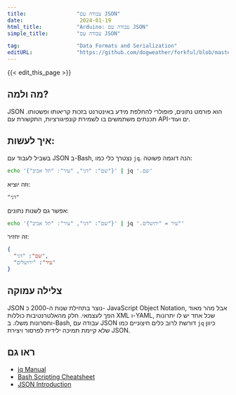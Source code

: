 ```yaml
---
title:                "עבודה עם JSON"
date:                  2024-01-19
html_title:           "Arduino: עבודה עם JSON"
simple_title:         "עבודה עם JSON"

tag:                  "Data Formats and Serialization"
editURL:              "https://github.com/dogweather/forkful/blob/master/content/he/bash/working-with-json.md"
---
```


{{< edit_this_page >}}

## מה ולמה?
JSON הוא פורמט נתונים, פופולרי להחלפת מידע באינטרנט בזכות קריאותו ופשטותו. תכנתים משתמשים בו לשמירת קונפיגורציות, התקשורת עם API-ים ועוד.

## איך לעשות:
בשביל לעבוד עם JSON ב-Bash, נצטרך כלי כמו `jq`. הנה דוגמה פשוטה:

```Bash
echo '{"שם": "דני", "עיר": "תל אביב"}' | jq '.שם'
```

וזה יוציא:

```
"דני"
```

אפשר גם לשנות נתונים:

```Bash
echo '{"שם": "דני", "עיר": "תל אביב"}' | jq '.עיר = "ירושלים"'
```

זה יחזיר:

```json
{
  "שם": "דני",
  "עיר": "ירושלים"
}
```

## צלילה עמוקה
JSON נוצר בתחילת שנות ה-2000 כ- JavaScript Object Notation, אבל מהר מאוד הפך לעצמאי. חלק מהאלטרנטיבות כוללות XML ו-YAML, שכל אחד יש לו יתרונות וחסרונות משלו. ב-Bash, עבודה עם JSON דורשת לרוב כלים חיצוניים כמו `jq` כיוון שלא קיימת תמיכה ילידית לפרסור ויצירת JSON.

## ראו גם
- [jq Manual](https://stedolan.github.io/jq/manual/)
- [Bash Scripting Cheatsheet](https://devhints.io/bash)
- [JSON Introduction](https://www.w3schools.com/whatis/whatis_json.asp)
